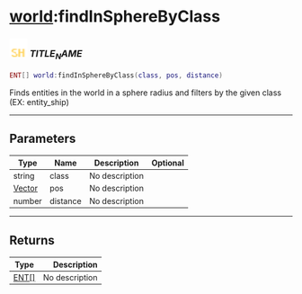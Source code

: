 # [world](../world/README.md):findInSphereByClass

### <img src="../../.gitbook/assets/shared.png" width="32" height="32" /> $TITLE_NAME$

```lua
ENT[] world:findInSphereByClass(class, pos, distance)
```

Finds entities in the world in a sphere radius and filters by the given class (EX: entity_ship)<br>

-----------------
## Parameters

| Type   | Name | Description | Optional |
| ------ | ---- | ----------- | -------: |
| string | class | No description |  |
| [Vector](../vector/README.md) | pos | No description |  |
| number | distance | No description |  |

-----------------
## Returns

| Type   | Description |
| ------ | ----------: |
| [ENT[]](../ent[]/README.md) | No description |
